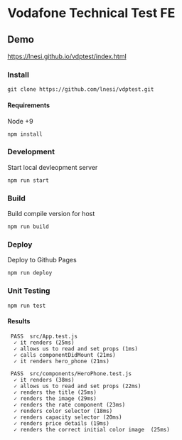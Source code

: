 # Vodafone Technical Test FE

## Demo

https://lnesi.github.io/vdptest/index.html

### Install

```
git clone https://github.com/lnesi/vdptest.git
```

#### Requirements
Node +9
```
npm install
```

### Development
Start local devleopment server
```
npm run start
```
### Build
Build compile version for host
```
npm run build
```
### Deploy

Deploy to Github Pages

```
npm run deploy
```
### Unit Testing

```
npm run test
```

#### Results
```
 PASS  src/App.test.js
  ✓ it renders (25ms)
  ✓ allows us to read and set props (1ms)
  ✓ calls componentDidMount (21ms)
  ✓ it renders hero_phone (21ms)
 
 PASS  src/components/HeroPhone.test.js
  ✓ it renders (38ms)
  ✓ allows us to read and set props (22ms)
  ✓ renders the title (25ms)
  ✓ renders the image (29ms)
  ✓ renders the rate component (23ms)
  ✓ renders color selector (18ms)
  ✓ renders capacity selector (20ms)
  ✓ renders price details (19ms)
  ✓ renders the correct initial color image  (25ms)
```


